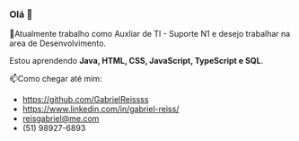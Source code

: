 ### Olá 👋



🔭Atualmente trabalho como Auxliar de TI - Suporte N1 e desejo trabalhar na area de Desenvolvimento.

 Estou aprendendo **Java, HTML, CSS, JavaScript, TypeScript e SQL**.

📫Como chegar até mim:
 * https://github.com/GabrielReissss
 * https://www.linkedin.com/in/gabriel-reiss/
 * reisgabriel@me.com
 * (51) 98927-6893
